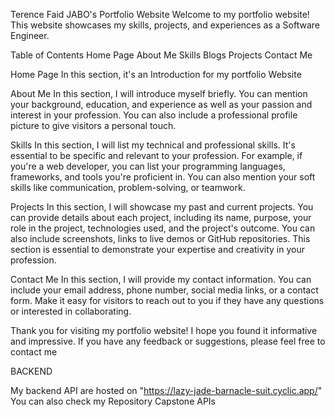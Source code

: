Terence Faid JABO's Portfolio Website
Welcome to my portfolio website! This website showcases my skills, projects, and experiences as a Software Engineer.

Table of Contents
Home Page
About Me
Skills
Blogs
Projects
Contact Me

Home Page
In this section, it's an Introduction for my portfolio Website

About Me
In this section, I will introduce myself briefly. You can mention your background, education, and experience as well as your passion and interest in your profession. You can also include a professional profile picture to give visitors a personal touch.

Skills
In this section, I will list my technical and professional skills. It's essential to be specific and relevant to your profession. For example, if you're a web developer, you can list your programming languages, frameworks, and tools you're proficient in. You can also mention your soft skills like communication, problem-solving, or teamwork.

Projects
In this section, I will showcase my past and current projects. You can provide details about each project, including its name, purpose, your role in the project, technologies used, and the project's outcome. You can also include screenshots, links to live demos or GitHub repositories. This section is essential to demonstrate your expertise and creativity in your profession.

Contact Me
In this section, I will provide my contact information. You can include your email address, phone number, social media links, or a contact form. Make it easy for visitors to reach out to you if they have any questions or interested in collaborating.

Thank you for visiting my portfolio website! I hope you found it informative and impressive. If you have any feedback or suggestions, please feel free to contact me

BACKEND

My backend API are hosted on "https://lazy-jade-barnacle-suit.cyclic.app/"
You can also check my Repository Capstone APIs 
